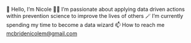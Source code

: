 🌸 Hello, I’m Nicole
🤝🏽 I’m passionate about applying data driven actions within prevention science to improve the lives of others
🪄 I’m currently spending my time to become a data wizard
📫 How to reach me mcbridenicolem@gmail.com
